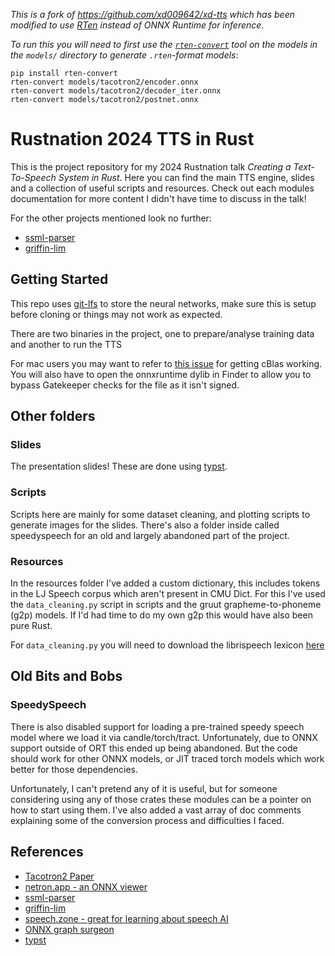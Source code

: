 _This is a fork of https://github.com/xd009642/xd-tts which has been modified
to use [RTen](https://github.com/robertknight/rten) instead of ONNX Runtime
for inference_.

_To run this you will need to first use the [`rten-convert`](https://pypi.org/project/rten-convert/) tool on the models in the `models/` directory to generate `.rten`-format models_:

```
pip install rten-convert
rten-convert models/tacotron2/encoder.onnx
rten-convert models/tacotron2/decoder_iter.onnx
rten-convert models/tacotron2/postnet.onnx
```

# Rustnation 2024 TTS in Rust

This is the project repository for my 2024 Rustnation talk _Creating a
Text-To-Speech System in Rust_. Here you can find the main TTS engine, slides
and a collection of useful scripts and resources. Check out each modules
documentation for more content I didn't have time to discuss in the talk!

For the other projects mentioned look no further:

* [ssml-parser](https://github.com/emotechlab/ssml-parser)
* [griffin-lim](https://github.com/emotechlab/griffin-lim)

## Getting Started

This repo uses [git-lfs](https://git-lfs.com/) to store the neural networks,
make sure this is setup before
cloning or things may not work as expected.

There are two binaries in the project, one to prepare/analyse training data and
another to run the TTS

For mac users you may want to refer to [this issue](https://github.com/rust-ndarray/ndarray/issues/1197) 
for getting cBlas working. You will also have to open the onnxruntime dylib
in Finder to allow you to bypass Gatekeeper checks for the file as it isn't 
signed.

## Other folders

### Slides

The presentation slides! These are done using [typst](https://typst.app/).

### Scripts

Scripts here are mainly for some dataset cleaning, and plotting scripts to
generate images for the slides. There's also a folder inside called
speedyspeech for an old and largely abandoned part of the project.

### Resources

In the resources folder I've added a custom dictionary, this includes
tokens in the LJ Speech corpus which aren't present in CMU Dict. For this I've
used the `data_cleaning.py` script in scripts and the gruut grapheme-to-phoneme
(g2p) models. If I'd had time to do my own g2p this would have also been pure
Rust.

For `data_cleaning.py` you will need to download the librispeech lexicon
[here](https://openslr.trmal.net/resources/11/librispeech-lexicon.txt)


## Old Bits and Bobs

### SpeedySpeech

There is also disabled support for loading a pre-trained speedy speech model
where we load it via candle/torch/tract. Unfortunately, due to ONNX support
outside of ORT this ended up being abandoned. But the code should work for other
ONNX models, or JIT traced torch models which work better for those
dependencies. 

Unfortunately, I can't pretend any of it is useful, but for someone considering
using any of those crates these modules can be a pointer on how to start using
them. I've also added a vast array of doc comments explaining some of the
conversion process and difficulties I faced.

## References

* [Tacotron2 Paper](https://arxiv.org/abs/1712.05884)
* [netron.app - an ONNX viewer](https://netron.app/)
* [ssml-parser](https://github.com/emotechlab/ssml-parser)
* [griffin-lim](https://github.com/emotechlab/griffin-lim)
* [speech.zone - great for learning about speech AI](https://speech.zone/)
* [ONNX graph surgeon](https://github.com/NVIDIA/TensorRT/tree/master/tools/onnx-graphsurgeon)
* [typst](https://typst.app/)
